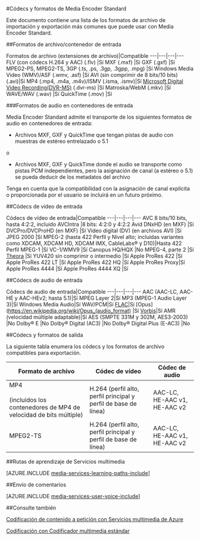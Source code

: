 <properties 
	pageTitle="Códecs y formatos de Media Encoder Standard" 
	description="En este tema se ofrece información general sobre los códecs y formatos de Estándar de codificador multimedia." 
	services="media-services" 
	documentationCenter="" 
	authors="juliako,anilmur" 
	manager="dwrede" 
	editor=""/>

<tags 
	ms.service="media-services" 
	ms.workload="media" 
	ms.tgt_pltfrm="na" 
	ms.devlang="na" 
	ms.topic="article" 
	ms.date="01/28/2016"  
	ms.author="juliako"/>

#Códecs y formatos de Media Encoder Standard


Este documento contiene una lista de los formatos de archivo de importación y exportación más comunes que puede usar con Media Encoder Standard.


##Formatos de archivo/contenedor de entrada

Formatos de archivo (extensiones de archivo)|Compatible
---|---|---|---
FLV (con códecs H.264 y AAC) (.flv) |Sí 
MXF (.mxf) |Sí 
GXF (.gxf) |Sí 
MPEG2-PS, MPEG2-TS, 3GP (.ts, .ps, .3gp, .3gpp, .mpg) |Sí 
Windows Media Video (WMV)/ASF (.wmv, .asf) |Sí 
AVI (sin comprimir de 8 bits/10 bits) (.avi)|Sí 
MP4 (.mp4, .m4a, .m4v)/ISMV (.isma, .ismv)|Sí 
[Microsoft Digital Video Recording(DVR-MS)](https://msdn.microsoft.com/library/windows/desktop/dd692984) (.dvr-ms) |Sí 
Matroska/WebM (.mkv) |Sí 
WAVE/WAV (.wav) |Sí 
QuickTime (.mov) |Sí
 
###Formatos de audio en contenedores de entrada 

Media Encoder Standard admite el transporte de los siguientes formatos de audio en contenedores de entrada:

- Archivos MXF, GXF y QuickTime que tengan pistas de audio con muestras de estéreo entrelazado o 5.1

o

- Archivos MXF, GXF y QuickTime donde el audio se transporte como pistas PCM independientes, pero la asignación de canal (a estéreo o 5.1) se pueda deducir de los metadatos del archivo

Tenga en cuenta que la compatibilidad con la asignación de canal explícita o proporcionada por el usuario se incluirá en un futuro próximo.


##Códecs de vídeo de entrada

Códecs de vídeo de entrada|Compatible
---|---|---|---
AVC 8 bits/10 bits, hasta 4:2:2, incluido AVCIntra |8 bits: 4:2:0 y 4:2:2 
Avid DNxHD (en MXF) |Sí 
DVCPro/DVCProHD (en MXF) |Sí 
Vídeo digital (DV) (en archivos AVI) |Sí
JPEG 2000 |Sí 
MPEG-2 (hasta 422 Perfil y Nivel alto; incluidas variantes como XDCAM, XDCAM HD, XDCAM IMX, CableLabs® y D10)|Hasta 422 Perfil 
MPEG-1 |Sí 
VC-1/WMV9 |Sí 
Canopus HQ/HQX |No 
MPEG-4, parte 2 |Sí 
[Theora](https://en.wikipedia.org/wiki/Theora) |Sí 
YUV420 sin comprimir o intermedio |Sí
Apple ProRes 422 |Sí
Apple ProRes 422 LT |Sí
Apple ProRes 422 HQ |Sí
Apple ProRes Proxy|Sí
Apple ProRes 4444 |Sí
Apple ProRes 4444 XQ |Sí



##Códecs de audio de entrada

Códecs de audio de entrada|Compatible
---|---|---|---
AAC (AAC-LC, AAC-HE y AAC-HEv2; hasta 5.1)|Sí 
MPEG Layer 2|Sí 
MP3 (MPEG-1 Audio Layer 3)|Sí 
Windows Media Audio|Sí 
WAV/PCM|Sí 
[FLAC](https://en.wikipedia.org/wiki/FLAC)</a>|Sí 
[Opus](https://en.wikipedia.org/wiki/Opus_(audio_format) |Sí 
[Vorbis](https://en.wikipedia.org/wiki/Vorbis)</a>|Sí 
AMR (velocidad múltiple adaptable)|Sí
AES (SMPTE 331M y 302M, AES3-2003) |No 
Dolby® E |No 
Dolby® Digital (AC3) |No 
Dolby® Digital Plus (E-AC3) |No 


##Códecs y formatos de salida

La siguiente tabla enumera los códecs y los formatos de archivo compatibles para exportación.


Formato de archivo|Códec de vídeo|Códec de audio
---|---|---
MP4 <br/><br/>(incluidos los contenedores de MP4 de velocidad de bits múltiple) |H.264 (perfil alto, perfil principal y perfil de base de línea)|AAC-LC, HE-AAC v1, HE-AAC v2 
MPEG2-TS |H.264 (perfil alto, perfil principal y perfil de base de línea)|AAC-LC, HE-AAC v1, HE-AAC v2 



##Rutas de aprendizaje de Servicios multimedia

[AZURE.INCLUDE [media-services-learning-paths-include](../../includes/media-services-learning-paths-include.md)]

##Envío de comentarios

[AZURE.INCLUDE [media-services-user-voice-include](../../includes/media-services-user-voice-include.md)]

##Consulte también

[Codificación de contenido a petición con Servicios multimedia de Azure](media-services-encode-asset.md)

[Codificación con Codificador multimedia estándar](media-services-dotnet-encode-with-media-encoder-standard.md)

<!---HONumber=AcomDC_0204_2016-->